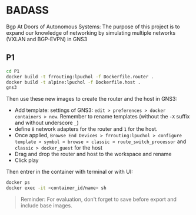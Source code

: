 # BADASS
Bgp At Doors of Autonomous Systems: The purpose of this project is to expand our knowledge of networking by simulating multiple networks (VXLAN and BGP-EVPN) in GNS3

## P1

```bash
cd P1
docker build -t frrouting:lpuchol -f Dockerfile.router .
docker build -t alpine:lpuchol -f Dockerfile.host .
gns3
```

Then use these new images to create the router and the host in GNS3:
- Add template: settings of GNS3: `edit > preferences > docker containers > new`. Remember to rename templates (without the `-X` suffix and without underscore `_`)
- define `8` network adapters for the router and `1` for the host.
- Once applied, `Browse End Devices > frrouting:lpuchol > configure template > symbol > browse > classic > route_switch_processor` and `classic > docker_guest` for the host
- Drag and drop the router and host to the workspace and rename
- Click play

Then entrer in the container with terminal or with UI:
```bash
docker ps
docker exec -it <container_id/name> sh
```

> Reminder: For evaluation, don't forget to save before export and include base images.